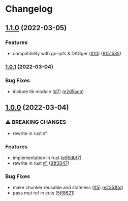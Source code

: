 # Changelog

## [1.1.0](https://www.github.com/Gozala/rabin-wasm/compare/v1.0.1...v1.1.0) (2022-03-05)


### Features

* compatibility with go-ipfs & DAGger ([#10](https://www.github.com/Gozala/rabin-wasm/issues/10)) ([8151535](https://www.github.com/Gozala/rabin-wasm/commit/815153511fa4c50aed3bf5d977c816ec5d86b7d2))

### [1.0.1](https://www.github.com/Gozala/rabin-wasm/compare/v1.0.0...v1.0.1) (2022-03-04)


### Bug Fixes

* include lib module ([#7](https://www.github.com/Gozala/rabin-wasm/issues/7)) ([e2d5acb](https://www.github.com/Gozala/rabin-wasm/commit/e2d5acbc17d79faed543147963aa32a708eb259d))

## [1.0.0](https://www.github.com/Gozala/rabin-wasm/compare/v0.1.5...v1.0.0) (2022-03-04)


### ⚠ BREAKING CHANGES

* rewrite in rust #1

### Features

* implementation in rust ([e95dbf7](https://www.github.com/Gozala/rabin-wasm/commit/e95dbf795534c956679e807f9281e8a9e079f6dd))
* rewrite in rust [#1](https://www.github.com/Gozala/rabin-wasm/issues/1) ([81f3047](https://www.github.com/Gozala/rabin-wasm/commit/81f3047c9786e8a5468dbabae72f1125e46f7d98))


### Bug Fixes

* make chunker reusable and stateless ([#5](https://www.github.com/Gozala/rabin-wasm/issues/5)) ([e23510d](https://www.github.com/Gozala/rabin-wasm/commit/e23510d9e835a9557a0d30b103dad2aa50bfd422))
* pass mut ref in cuts ([5ff8621](https://www.github.com/Gozala/rabin-wasm/commit/5ff862190bfe9acc91687bf638f1d3a5e2aab22f))
